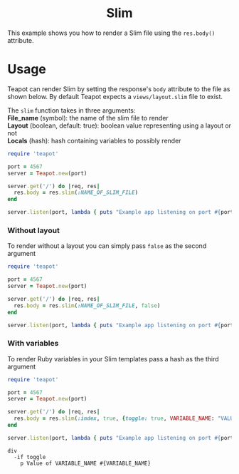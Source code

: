 <p align="center">
  <h1 align="center"><b>Slim</b></h1>
</p>

This example shows you how to render a Slim file using the `res.body()` attribute.

# Usage

Teapot can render Slim by setting the response's `body` attribute to the file as shown below. By default Teapot expects a `views/layout.slim` file to exist.

The `slim` function takes in three arguments:
<br>
**File_name** (symbol): the name of the slim file to render
<br>
**Layout** (boolean, default: true): boolean value representing using a layout or not
<br>
**Locals** (hash): hash containing variables to possibly render

```rb
require 'teapot'

port = 4567
server = Teapot.new(port)

server.get('/') do |req, res|
  res.body = res.slim(:NAME_OF_SLIM_FILE)
end

server.listen(port, lambda { puts "Example app listening on port #{port}" })
```

### Without layout

To render without a layout you can simply pass `false` as the second argument

```rb
require 'teapot'

port = 4567
server = Teapot.new(port)

server.get('/') do |req, res|
  res.body = res.slim(:NAME_OF_SLIM_FILE, false)
end

server.listen(port, lambda { puts "Example app listening on port #{port}" })
```

### With variables

To render Ruby variables in your Slim templates pass a hash as the third argument

```rb
require 'teapot'

port = 4567
server = Teapot.new(port)

server.get('/') do |req, res|
  res.body = res.slim(:index, true, {toggle: true, VARIABLE_NAME: "VALUE"})
end

server.listen(port, lambda { puts "Example app listening on port #{port}" })

```

```
div
  -if toggle
    p Value of VARIABLE_NAME #{VARIABLE_NAME}
```
